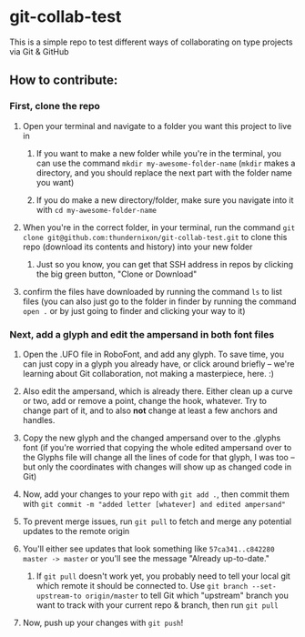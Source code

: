 # git-collab-test
This is a simple repo to test different ways of collaborating on type projects via Git &amp; GitHub

## How to contribute:

### First, clone the repo

1. Open your terminal and navigate to a folder you want this project to live in

    1. If you want to make a new folder while you're in the terminal, you can use the command `mkdir my-awesome-folder-name` (`mkdir` makes a directory, and you should replace the next part with the folder name you want)

    1. If you do make a new directory/folder, make sure you navigate into it with `cd my-awesome-folder-name`

1. When you're in the correct folder, in your terminal, run the command `git clone git@github.com:thundernixon/git-collab-test.git` to clone this repo (download its contents and history) into your new folder
    1. Just so you know, you can get that SSH address in repos by clicking the big green button, "Clone or Download"

1. confirm the files have downloaded by running the command `ls` to list files (you can also just go to the folder in finder by running the command `open .` or by just going to finder and clicking your way to it)

### Next, add a glyph and edit the ampersand in both font files

1. Open the .UFO file in RoboFont, and add any glyph. To save time, you can just copy in a glyph you already have, or click around briefly – we're learning about Git collaboration, not making a masterpiece, here. :)

1. Also edit the ampersand, which is already there. Either clean up a curve or two, add or remove a point, change the hook, whatever. Try to change part of it, and to also **not** change at least a few anchors and handles.

1. Copy the new glyph and the changed ampersand over to the .glyphs font (if you're worried that copying the whole edited ampersand over to the Glyphs file will change all the lines of code for that glyph, I was too – but only the coordinates with changes will show up as changed code in Git)

1. Now, add your changes to your repo with `git add .`, then commit them with `git commit -m "added letter [whatever] and edited ampersand"`

1. To prevent merge issues, run `git pull` to fetch and merge any potential updates to the remote origin

1. You'll either see updates that look something like `57ca341..c842280  master -> master` or you'll see the message "Already up-to-date."
    1. If `git pull` doesn't work yet, you probably need to tell your local git which remote it should be connected to. Use `git branch --set-upstream-to origin/master` to tell Git which "upstream" branch you want to track with your current repo & branch, then run `git pull`

1. Now, push up your changes with `git push`! 

